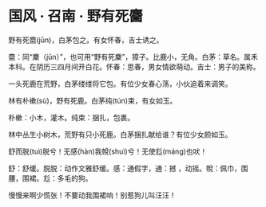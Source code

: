 <link href="../../../css/style.css" rel="stylesheet" type="text/css" />

# 国风 · 召南 · 野有死麕

<div class="p">

野有死麕(jūn)，白茅包之。有女怀春，吉士诱之。


<span class="comment">


麕：同“麇（jūn）”，也可用“野有死麇”，獐子。比鹿小，无角。白茅：草名。属禾本科。在阴历三四月间开白花。怀春：思春，男女情欲萌动。吉士：男子的美称。

</span>


<div class="translation">

一头死鹿在荒野，白茅缕缕将它包。有位少女春心荡，小伙追着来调笑。

</div>

林有朴樕(sù)，野有死鹿。白茅纯(tún)束，有女如玉。


<span class="comment">


朴樕：小木，灌木。纯束：捆扎，包裹。

</span>


<div class="translation">

林中丛生小树木，荒野有只小死鹿。白茅捆扎献给谁？有位少女颜如玉。

</div>

舒而脱(tuì)脱兮！无感(hàn)我帨(shuì)兮！无使尨(máng)也吠！


<span class="comment">


舒：舒缓。脱脱：动作文雅舒缓。感：通假字，通：撼 ，动摇。帨：佩巾，围腰，围裙。尨：多毛的狗。

</span>


<div class="translation">

慢慢来啊少慌张！不要动我围裙响！别惹狗儿叫汪汪！

</div>
